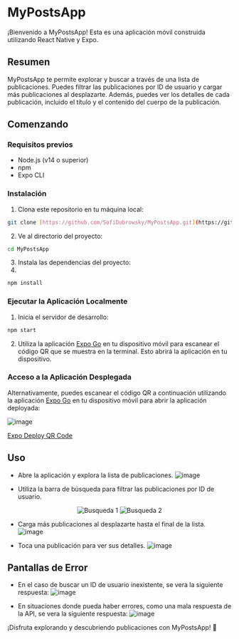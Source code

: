 # MyPostsApp

¡Bienvenido a MyPostsApp! Esta es una aplicación móvil construida utilizando React Native y Expo.

## Resumen

MyPostsApp te permite explorar y buscar a través de una lista de publicaciones. Puedes filtrar las publicaciones por ID de usuario y cargar más publicaciones al desplazarte. Además, puedes ver los detalles de cada publicación, incluido el título y el contenido del cuerpo de la publicación.

## Comenzando

### Requisitos previos

- Node.js (v14 o superior)
- npm 
- Expo CLI

### Instalación

1. Clona este repositorio en tu máquina local:

```bash
git clone [https://github.com/SofiDubrowsky/MyPostsApp.git](https://github.com/SofiDubrowsky/MyPostsApp.git)
```

2. Ve al directorio del proyecto:
   
```bash
cd MyPostsApp
```

3. Instala las dependencias del proyecto:
4. 
```bash
npm install
```

### Ejecutar la Aplicación Localmente

1. Inicia el servidor de desarrollo:
   
```bash
npm start
```

2. Utiliza la aplicación [Expo Go](https://play.google.com/store/apps/details?id=host.exp.exponent) en tu dispositivo móvil para escanear el código QR que se muestra en la terminal. Esto abrirá la aplicación en tu dispositivo.

### Acceso a la Aplicación Desplegada

Alternativamente, puedes escanear el código QR a continuación utilizando la aplicación [Expo Go](https://play.google.com/store/apps/details?id=host.exp.exponent) en tu dispositivo móvil para abrir la aplicación deployada:

![image](https://github.com/SofiDubrowsky/MyPostsApp/assets/94505828/e9d0b8b5-15b6-4c5d-9f66-d7997782fcbc)

[Expo Deploy QR Code](https://expo.dev/@sofidubrowsky/mypostsapp?serviceType=classic&distribution=expo-go)

## Uso

- Abre la aplicación y explora la lista de publicaciones.
![image](https://github.com/SofiDubrowsky/MyPostsApp/assets/94505828/68efcb03-b611-4ec5-868e-dfb19b0edde7)

- Utiliza la barra de búsqueda para filtrar las publicaciones por ID de usuario.
<p align="center">
  <img src="https://github.com/SofiDubrowsky/MyPostsApp/assets/94505828/13046e0c-47d3-4870-b526-8f9788c2624a" alt="Busqueda 1">
  <img src="https://github.com/SofiDubrowsky/MyPostsApp/assets/94505828/6943df1a-873e-4164-a0d0-b0612d0687e8" alt="Busqueda 2">
</p>
 

- Carga más publicaciones al desplazarte hasta el final de la lista.
![image](https://github.com/SofiDubrowsky/MyPostsApp/assets/94505828/3496c9ce-4399-49a0-aa72-14fce676b5d3)

- Toca una publicación para ver sus detalles.
![image](https://github.com/SofiDubrowsky/MyPostsApp/assets/94505828/cac3106c-3744-4125-a01d-5660de5d12c8)

## Pantallas de Error 

- En el caso de buscar un ID de usuario inexistente, se vera la siguiente respuesta:
![image](https://github.com/SofiDubrowsky/MyPostsApp/assets/94505828/b73504a3-a95b-49db-abd9-c55feb22a75a)

- En situaciones donde pueda haber errores, como una mala respuesta de la API, se vera la siguiente respuesta: 
![image](https://github.com/SofiDubrowsky/MyPostsApp/assets/94505828/ad31dd94-d5aa-41e9-ac9d-cce288f2cc23)

¡Disfruta explorando y descubriendo publicaciones con MyPostsApp! 🚀

